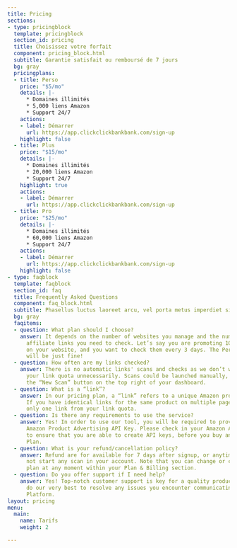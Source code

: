 ```yaml
---
title: Pricing
sections:
- type: pricingblock
  template: pricingblock
  section_id: pricing
  title: Choisissez votre forfait
  component: pricing_block.html
  subtitle: Garantie satisfait ou remboursé de 7 jours
  bg: gray
  pricingplans:
  - title: Perso
    price: "$5/mo"
    details: |-
      * Domaines illimités
      * 5,000 liens Amazon
      * Support 24/7
    actions:
    - label: Démarrer
      url: https://app.clickclickbankbank.com/sign-up
    highlight: false
  - title: Plus
    price: "$15/mo"
    details: |-
      * Domaines illimités
      * 20,000 liens Amazon
      * Support 24/7
    highlight: true
    actions:
    - label: Démarrer
      url: https://app.clickclickbankbank.com/sign-up
  - title: Pro
    price: "$25/mo"
    details: |-
      * Domaines illimités
      * 60,000 liens Amazon
      * Support 24/7
    actions:
    - label: Démarrer
      url: https://app.clickclickbankbank.com/sign-up
    highlight: false
- type: faqblock
  template: faqblock
  section_id: faq
  title: Frequently Asked Questions
  component: faq_block.html
  subtitle: Phasellus luctus laoreet arcu, vel porta metus imperdiet sit amet.
  bg: gray
  faqitems:
  - question: What plan should I choose?
    answer: It depends on the number of websites you manage and the number of Amazon
      affiliate links you need to check. Let’s say you are promoting 100 Amazon products
      on your website, and you want to check them every 3 days. The Personal plan
      will be just fine!
  - question: How often are my links checked?
    answer: There is no automatic links' scans and checks as we don’t want to use
      your link quota unnecessarily. Scans could be launched manually, clicking on
      the “New Scan” button on the top right of your dashboard.
  - question: What is a “link”?
    answer: In our pricing plan, a “link” refers to a unique Amazon product link.
      If you have identical links for the same product on multiple page, we will deduct
      only one link from your link quota.
  - question: Is there any requirements to use the service?
    answer: Yes! In order to use our tool, you will be required to provide your official
      Amazon Product Advertising API Key. Please check in your Amazon Affiliate Account
      to ensure that you are able to create API keys, before you buy any ClickClickBankBank
      Plan.
  - question: What is your refund/cancellation policy?
    answer: Refund are for available for 7 days after signup, or anytime if you did
      not start any scan in your account. Note that you can change or cancel your
      plan at any moment within your Plan & Billing section.
  - question: Do you offer support if I need help?
    answer: Yes! Top-notch customer support is key for a quality product, so we’ll
      do our very best to resolve any issues you encounter communicating via our Support
      Platform.
layout: pricing
menu:
  main:
    name: Tarifs
    weight: 2

---
```

